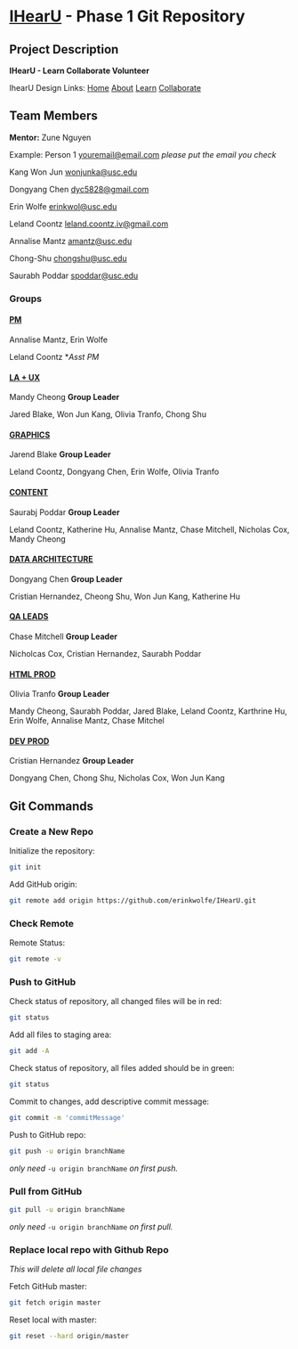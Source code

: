# [IHearU](http://www.thecgeinc.org/iHearU_3.html) - Phase 1 Git Repository

## Project Description

**IHearU - Learn Collaborate Volunteer**

IhearU Design Links: [Home](http://www.thecgeinc.org/iHearU_3.html) [About](http://www.thecgeinc.org/About__iHearU.html) [Learn](http://www.thecgeinc.org/iHearU__Learn.html) [Collaborate](http://www.thecgeinc.org/iHearU__Collaborate.html)

## Team Members

**Mentor:** Zune Nguyen


Example: Person 1
youremail@email.com *please put the email you check*

Kang Won Jun 
wonjunka@usc.edu

Dongyang Chen
dyc5828@gmail.com

Erin Wolfe
erinkwol@usc.edu

Leland Coontz
leland.coontz.iv@gmail.com

Annalise Mantz
amantz@usc.edu

Chong-Shu
chongshu@usc.edu

Saurabh Poddar
spoddar@usc.edu

### Groups

#### [PM]()
Annalise Mantz, Erin Wolfe

Leland Coontz **Asst PM*

#### [LA + UX]()
Mandy Cheong **Group Leader**

Jared Blake, Won Jun Kang, Olivia Tranfo, Chong Shu

#### [GRAPHICS]()
Jarend Blake **Group Leader**

Leland Coontz, Dongyang Chen, Erin Wolfe, Olivia Tranfo

#### [CONTENT]()
Saurabj Poddar **Group Leader**

Leland Coontz, Katherine Hu, Annalise Mantz, Chase Mitchell, Nicholas Cox, Mandy Cheong

#### [DATA ARCHITECTURE]()
Dongyang Chen **Group Leader**

Cristian Hernandez, Cheong Shu, Won Jun Kang, Katherine Hu

#### [QA LEADS]()
Chase Mitchell **Group Leader**

Nicholcas Cox, Cristian Hernandez, Saurabh Poddar


#### [HTML PROD]()
Olivia Tranfo **Group Leader**

Mandy Cheong, Saurabh Poddar, Jared Blake, Leland Coontz, Karthrine Hu, Erin Wolfe, Annalise Mantz, Chase Mitchel

#### [DEV PROD]()
Cristian Hernandez **Group Leader**

Dongyang Chen, Chong Shu, Nicholas Cox, Won Jun Kang

## Git Commands


### Create a New Repo

Initialize the repository:

```bash
git init
```

Add GitHub origin:

```bash
git remote add origin https://github.com/erinkwolfe/IHearU.git
```

### Check Remote

Remote Status:

```bash
git remote -v
```

### Push to GitHub

Check status of repository, all changed files will be in red:

```bash
git status
```

Add all files to staging area:

```bash
git add -A
```

Check status of repository, all files added should be in green:

```bash
git status
```

Commit to changes, add descriptive commit message:

```bash
git commit -m 'commitMessage'
```

Push to GitHub repo:

```bash
git push -u origin branchName
```

*only need* `-u origin branchName` *on first push.*

### Pull from GitHub

```bash
git pull -u origin branchName
```

*only need* `-u origin branchName` *on first pull.*

### Replace local repo with Github Repo
*This will delete all local file changes*

Fetch GitHub master:

```bash
git fetch origin master
```

Reset local with master:

```bash
git reset --hard origin/master
```
